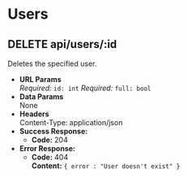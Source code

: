 # Users

## **DELETE api/users/:id**

Deletes the specified user.

- **URL Params**  
  _Required:_ `id: int`
  _Required:_ `full: bool`
- **Data Params**  
  None
- **Headers**  
  Content-Type: application/json
- **Success Response:**
  - **Code:** 204
- **Error Response:**
  - **Code:** 404  
    **Content:** `{ error : "User doesn't exist" }`
